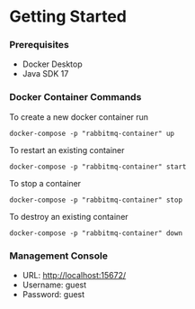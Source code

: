# Getting Started

### Prerequisites
* Docker Desktop
* Java SDK 17

### Docker Container Commands

To create a new docker container run

`docker-compose -p "rabbitmq-container" up`

To restart an existing container

`docker-compose -p "rabbitmq-container" start`

To stop a container

`docker-compose -p "rabbitmq-container" stop`

To destroy an existing container

`docker-compose -p "rabbitmq-container" down`

### Management Console

* URL: [http://localhost:15672/](http://localhost:15672/)
* Username: guest
* Password: guest


